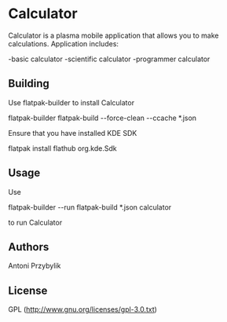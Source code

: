 # Calculator

Calculator is a plasma mobile application that allows you to make calculations. Application includes:

-basic calculator
-scientific calculator
-programmer calculator

## Building

Use flatpak-builder to install Calculator

flatpak-builder flatpak-build --force-clean --ccache *.json

Ensure that you have installed KDE SDK

flatpak install flathub org.kde.Sdk

## Usage

Use

flatpak-builder --run flatpak-build *.json calculator

to run Calculator

## Authors

Antoni Przybylik

## License

GPL (http://www.gnu.org/licenses/gpl-3.0.txt)



